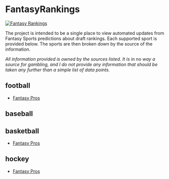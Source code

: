 # FantasyRankings

[![Fantasy Rankings](https://github.com/barbacbd/FantasyRankings/actions/workflows/python-app.yml/badge.svg)](https://github.com/barbacbd/FantasyRankings/actions/workflows/python-app.yml)

The project is intended to be a single place to view automated updates from Fantasy Sports predictions about
draft rankings. Each supported sport is provided below. The sports are then broken down by the source of the
information.

_All information provided is owned by the sources listed. It is in no way a source for gambling, and I do not
provide any information that should be taken any further than a simple list of data points._




## football

- [Fantasy Pros](./docs/FantasyProsFootballDraft.md)

## baseball



## basketball

- [Fantasy Pros](./docs/FantasyProsBasketballDraft.md)

## hockey

- [Fantasy Pros](./docs/FantasyProsHockeyDraft.md)

